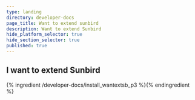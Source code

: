 ```yaml
---
type: landing
directory: developer-docs
page_title: Want to extend sunbird
description: Want to extend Sunbird
hide_platform_selector: true
hide_section_selector: true
published: true
---
```

## I want to extend Sunbird

{% ingredient /developer-docs/install_wantextsb_p3 %}{% endingredient %}

